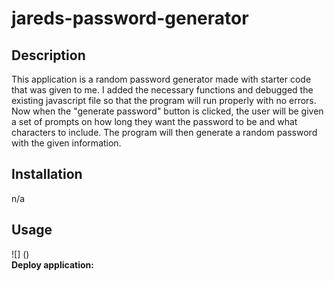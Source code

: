 # jareds-password-generator

## Description

This application is a random password generator made with starter code that was given to me. I added the necessary functions and debugged the existing javascript file so that the program will run properly with no errors. Now when the "generate password" button is clicked, the user will be given a set of prompts on how long they want the password to be and what characters to include. The program will then generate a random password with the given information.

## Installation 

n/a

## Usage 
![] () <br>
**Deploy application:** 